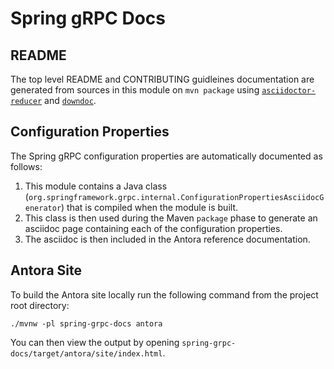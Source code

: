 # Spring gRPC Docs

## README

The top level README and CONTRIBUTING guidleines documentation are generated from sources in this module on `mvn package` using [`asciidoctor-reducer`](https://github.com/asciidoctor/asciidoctor-reducer) and [`downdoc`](https://github.com/opendevise/downdoc).

## Configuration Properties
The Spring gRPC configuration properties are automatically documented as follows:

1. This module contains a Java class (`org.springframework.grpc.internal.ConfigurationPropertiesAsciidocGenerator`) that is compiled when the module is built.
1. This class is then used during the Maven `package` phase to generate an asciidoc page containing each of the configuration properties.
1. The asciidoc is then included in the Antora reference documentation.

## Antora Site

To build the Antora site locally run the following command from the project root directory:
```
./mvnw -pl spring-grpc-docs antora
```
You can then view the output by opening `spring-grpc-docs/target/antora/site/index.html`. 
